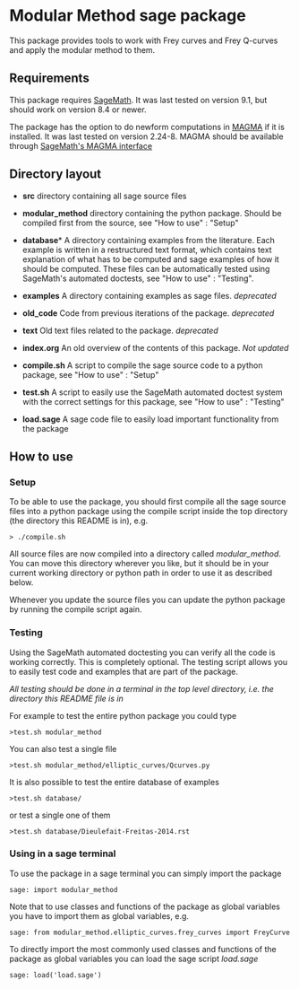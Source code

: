 # Modular Method sage package
This package provides tools to work with Frey curves and Frey Q-curves
and apply the modular method to them.

## Requirements
This package requires [SageMath](http://ww.sagemath.org/). It was last
tested on version 9.1, but should work on version 8.4 or newer.

The package has the option to do newform computations in
[MAGMA](http://magma.maths.usyd.edu.au/magma) if it is installed. It
was last tested on version 2.24-8. MAGMA should be available through
[SageMath's MAGMA interface](http://doc.sagemath.org/html/en/reference/interfaces/sage/interfaces/magma.html)

## Directory layout

* **src** directory containing all sage source files

* **modular_method** directory containing the python package. Should
  be compiled first from the source, see "How to use" : "Setup"
  
* **database*** A directory containing examples from the
  literature. Each example is written in a restructured text format,
  which contains text explanation of what has to be computed and sage
  examples of how it should be computed. These files can be
  automatically tested using SageMath's automated doctests, see "How
  to use" : "Testing".
  
* **examples** A directory containing examples as sage files. *deprecated*

* **old_code** Code from previous iterations of the package. *deprecated*

* **text** Old text files related to the package. *deprecated*

* **index.org** An old overview of the contents of this package. *Not updated*

* **compile.sh** A script to compile the sage source code to a python
  package, see "How to use" : "Setup"
  
* **test.sh** A script to easily use the SageMath automated doctest
  system with the correct settings for this package, see "How to
  use" : "Testing"

* **load.sage** A sage code file to easily load important
  functionality from the package
  
## How to use

### Setup
To be able to use the package, you should first compile all the sage
source files into a python package using the compile script inside the
top directory (the directory this README is in), e.g.

    > ./compile.sh

All source files are now compiled into a directory called
*modular_method*. You can move this directory wherever you like, but
it should be in your current working directory or python path in order
to use it as described below.

Whenever you update the source files you can update the python package
by running the compile script again.

### Testing
Using the SageMath automated doctesting you can verify all the code is
working correctly. This is completely optional. The testing script
allows you to easily test code and examples that are part of the
package.

*All testing should be done in a terminal in the top level directory,
i.e. the directory this README file is in*

For example to test the entire python package you could type

    >test.sh modular_method

You can also test a single file

    >test.sh modular_method/elliptic_curves/Qcurves.py
	
It is also possible to test the entire database of examples

	>test.sh database/
	
or test a single one of them

	>test.sh database/Dieulefait-Freitas-2014.rst
	
### Using in a sage terminal
To use the package in a sage terminal you can simply import the
package

    sage: import modular_method
	
Note that to use classes and functions of the package as global
variables you have to import them as global variables, e.g.

	sage: from modular_method.elliptic_curves.frey_curves import FreyCurve
	
To directly import the most commonly used classes and functions of the
package as global variables you can load the sage script *load.sage*

	sage: load('load.sage')

